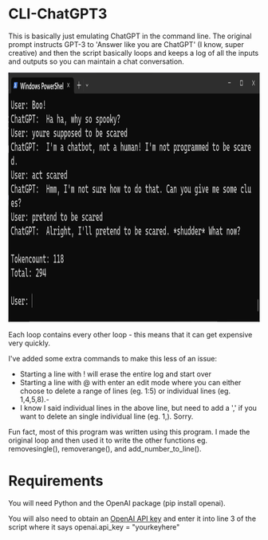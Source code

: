 # CLI-ChatGPT3
This is basically just emulating ChatGPT in the command line. The original prompt instructs GPT-3 to 'Answer like you are ChatGPT' (I know, super creative) and then the script basically loops and keeps a log of all the inputs and outputs so you can maintain a chat conversation.

<img src="https://github.com/mattyleecifer/CLI-ChatGPT3/blob/main/gptsarcasm.png" alt="GPT being sarcastic" height="500" />

Each loop contains every other loop - this means that it can get expensive very quickly. 

I've added some extra commands to make this less of an issue:
- Starting a line with ! will erase the entire log and start over
- Starting a line with @ with enter an edit mode where you can either choose to delete a range of lines (eg. 1:5) or individual lines (eg. 1,4,5,8).-
- I know I said individual lines in the above line, but need to add a ',' if you want to delete an single individual line (eg. 1,). Sorry.

Fun fact, most of this program was written using this program. I made the original loop and then used it to write the other functions eg. removesingle(), removerange(), and add_number_to_line().

# Requirements
You will need Python and the OpenAI package (pip install openai).

You will also need to obtain an [OpenAI API key](https://platform.openai.com/account/api-keys) and enter it into line 3 of the script where it says openai.api_key = "yourkeyhere"
